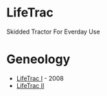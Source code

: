 # LifeTrac
Skidded Tractor For Everday Use

# Geneology

* [LifeTrac I](https://wiki.opensourceecology.org/wiki/LifeTrac_I) - 2008
* [LifeTrac II](https://wiki.opensourceecology.org/wiki/LifeTrac_II)
